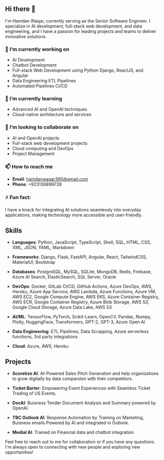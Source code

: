 ## Hi there 👋

I'm Hamdan Waqar, currently serving as the Senior Software Engineer. I specialize in AI development, full-stack web development, and data engineering, and I have a passion for leading projects and teams to deliver innovative solutions.

### 🔭 I’m currently working on
- AI Development
- Chatbot Development
- Full-stack Web Development using Python Django, ReactJS, and Angular
- Data Engineering ETL Pipelines
- Automated Pipelines CI/CD

### 🌱 I’m currently learning
- Advanced AI and OpenAI techniques
- Cloud-native architecture and services

### 👯 I’m looking to collaborate on
- AI and OpenAI projects
- Full-stack web development projects
- Cloud computing and DevOps
- Project Management

### 📫 How to reach me
- **Email**: hamdanwaqar395@gmail.com
- **Phone**: +923136899728

### ⚡ Fun fact: 
I have a knack for integrating AI solutions seamlessly into everyday applications, making technology more accessible and user-friendly.

## Skills
- **Languages**: Python, JavaScript, TypeScript, Shell, SQL, HTML, CSS, XML, JSON, YAML, Markdown

- **Frameworks**: Django, Flask, FastAPI, Angular, React, TailwindCSS, MaterialUI, Bootstrap

- **Databases**: PostgreSQL, MySQL, SQLite, MongoDB, Redis, Firebase, Azure AI Search, ElasticSearch, SQL Server, Oracle

- **DevOps**: Docker, GitLab CI/CD, GitHub Actions, Azure DevOps, AWS, Heroku, Azure App Service, AWS Lambda, Azure Functions, Azure VM, AWS EC2, Google Compute Engine, AWS EKS, Azure Container Registry, AWS ECR, Google Container Registry, Azure Blob Storage, AWS S3, Google Cloud Storage, Azure Data Lake, AWS S3

- **AI/ML**: TensorFlow, PyTorch, Scikit-Learn, OpenCV, Pandas, Numpy, Plotly, HuggingFace, Transformers, GPT-2, GPT-3, Azure Open AI

- **Data Engineering**: ETL Pipelines, Data Scrapping, Azure serverless functions, 3rd party integrations

- **Cloud**: Azure, AWS, Heroku

## Projects

- **Scoretize AI**: AI-Powered Sales Pitch Generation and help organizations to grow digitally by data comparsion with their competitors.

- **Ticket Barter**: Empowering Event Experiences with Seamless Ticket Trading of US Events.

- **DocAI**: Buisness Tender Document Analysis and Summary powered by OpenAI.

- **TBC Outlook AI**: Response Automation by Training on Marketing, Buisness emails Powered by AI and integrated in Outlook.

- **Medial AI**: Trained on Financial data and chatbot integration

Feel free to reach out to me for collaboration or if you have any questions. I'm always open to connecting with new people and exploring new opportunities!
